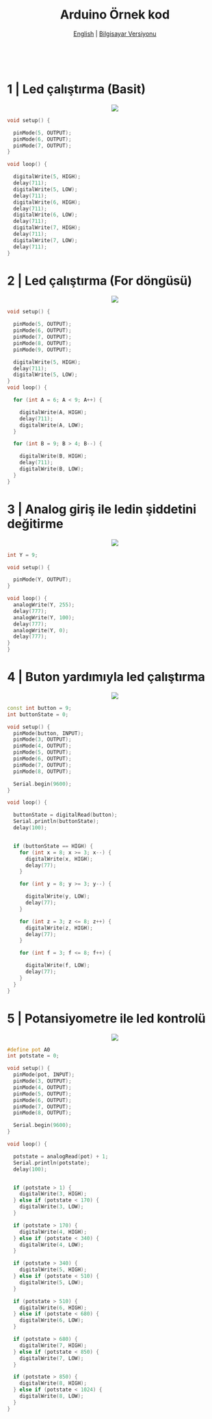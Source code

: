 <h1 align="center">Arduino Örnek kod</h1>
<div align="center">

  
[English](README.md) | [Bilgisayar Versiyonu](README.tr.md) 

</div>

<br>
<br>
<br>


# 1 | Led çalıştırma (Basit)


  <tr> 
    <p align="center"> <img src="README/1.png" ></img> 
    
```ino
void setup() {

  pinMode(5, OUTPUT);
  pinMode(6, OUTPUT);
  pinMode(7, OUTPUT);
}

void loop() {

  digitalWrite(5, HIGH);
  delay(711);
  digitalWrite(5, LOW);
  delay(711);
  digitalWrite(6, HIGH);
  delay(711);
  digitalWrite(6, LOW);
  delay(711);
  digitalWrite(7, HIGH);
  delay(711);
  digitalWrite(7, LOW);
  delay(711);
}
```
  </tr>

# 2 | Led çalıştırma (For döngüsü)


  <tr>
       <p align="center"> <img src="README/2.png"></img>
      
```ino
void setup() {

  pinMode(5, OUTPUT);
  pinMode(6, OUTPUT);
  pinMode(7, OUTPUT);
  pinMode(8, OUTPUT);
  pinMode(9, OUTPUT);

  digitalWrite(5, HIGH);
  delay(711);
  digitalWrite(5, LOW);
}
void loop() {

  for (int A = 6; A < 9; A++) {

    digitalWrite(A, HIGH);
    delay(711);
    digitalWrite(A, LOW);
  }

  for (int B = 9; B > 4; B--) {

    digitalWrite(B, HIGH);
    delay(711);
    digitalWrite(B, LOW);
  }
}
```
  </tr>


# 3 | Analog giriş ile ledin şiddetini değitirme 

  <tr>
   <p align="center"> <img src="README/3.png" ></img>
      
```ino
int Y = 9;

void setup() {

  pinMode(Y, OUTPUT);
}

void loop() {
  analogWrite(Y, 255);
  delay(777);
  analogWrite(Y, 100);
  delay(777);
  analogWrite(Y, 0);
  delay(777);
}
}
```
  </tr>


# 4 | Buton yardımıyla led çalıştırma  


  <tr>
       <p align="center"> <img src="README/4.png" ></img>
      
```ino
const int button = 9;
int buttonState = 0;

void setup() {
  pinMode(button, INPUT);
  pinMode(3, OUTPUT);
  pinMode(4, OUTPUT);
  pinMode(5, OUTPUT);
  pinMode(6, OUTPUT);
  pinMode(7, OUTPUT);
  pinMode(8, OUTPUT);

  Serial.begin(9600);
}

void loop() {

  buttonState = digitalRead(button);
  Serial.println(buttonState);
  delay(100);


  if (buttonState == HIGH) {
    for (int x = 8; x >= 3; x--) {
      digitalWrite(x, HIGH);
      delay(77);
    }

    for (int y = 8; y >= 3; y--) {

      digitalWrite(y, LOW);
      delay(77);
    }

    for (int z = 3; z <= 8; z++) {
      digitalWrite(z, HIGH);
      delay(77);
    }

    for (int f = 3; f <= 8; f++) {

      digitalWrite(f, LOW);
      delay(77);
    }
  }
}

```
  </tr>


# 5 | Potansiyometre ile led kontrolü 


  <tr>
       <p align="center"> <img src="README/5.png" ></img>
      
```ino
#define pot A0
int potstate = 0;

void setup() {
  pinMode(pot, INPUT);
  pinMode(3, OUTPUT);
  pinMode(4, OUTPUT);
  pinMode(5, OUTPUT);
  pinMode(6, OUTPUT);
  pinMode(7, OUTPUT);
  pinMode(8, OUTPUT);

  Serial.begin(9600);
}

void loop() {

  potstate = analogRead(pot) + 1;
  Serial.println(potstate);
  delay(100);


  if (potstate > 1) {
    digitalWrite(3, HIGH);
  } else if (potstate < 170) {
    digitalWrite(3, LOW);
  }

  if (potstate > 170) {
    digitalWrite(4, HIGH);
  } else if (potstate < 340) {
    digitalWrite(4, LOW);
  }

  if (potstate > 340) {
    digitalWrite(5, HIGH);
  } else if (potstate < 510) {
    digitalWrite(5, LOW);
  }

  if (potstate > 510) {
    digitalWrite(6, HIGH);
  } else if (potstate < 680) {
    digitalWrite(6, LOW);
  }

  if (potstate > 680) {
    digitalWrite(7, HIGH);
  } else if (potstate < 850) {
    digitalWrite(7, LOW);
  }

  if (potstate > 850) {
    digitalWrite(8, HIGH);
  } else if (potstate < 1024) {
    digitalWrite(8, LOW);
  }
}  
```
  </tr>
